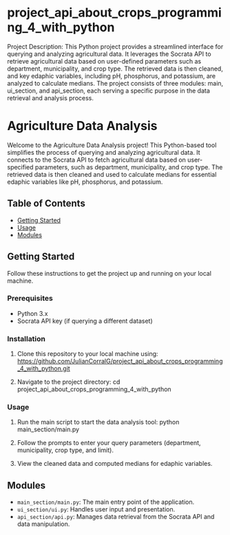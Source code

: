 # project_api_about_crops_programming_4_with_python
Project Description:
This Python project provides a streamlined interface for querying and analyzing agricultural data. It leverages the Socrata API to retrieve agricultural data based on user-defined parameters such as department, municipality, and crop type. The retrieved data is then cleaned, and key edaphic variables, including pH, phosphorus, and potassium, are analyzed to calculate medians. The project consists of three modules: main, ui_section, and api_section, each serving a specific purpose in the data retrieval and analysis process.

# Agriculture Data Analysis

Welcome to the Agriculture Data Analysis project! This Python-based tool simplifies the process of querying and analyzing agricultural data. It connects to the Socrata API to fetch agricultural data based on user-specified parameters, such as department, municipality, and crop type. The retrieved data is then cleaned and used to calculate medians for essential edaphic variables like pH, phosphorus, and potassium.

## Table of Contents
- [Getting Started](#getting-started)
- [Usage](#usage)
- [Modules](#modules)

## Getting Started

Follow these instructions to get the project up and running on your local machine.

### Prerequisites

- Python 3.x
- Socrata API key (if querying a different dataset)

### Installation

1. Clone this repository to your local machine using:
https://github.com/JulianCorralG/project_api_about_crops_programming_4_with_python.git

3. Navigate to the project directory:
cd project_api_about_crops_programming_4_with_python


### Usage

1. Run the main script to start the data analysis tool:
python main_section/main.py


2. Follow the prompts to enter your query parameters (department, municipality, crop type, and limit).

3. View the cleaned data and computed medians for edaphic variables.

## Modules

- `main_section/main.py`: The main entry point of the application.
- `ui_section/ui.py`: Handles user input and presentation.
- `api_section/api.py`: Manages data retrieval from the Socrata API and data manipulation.


   
